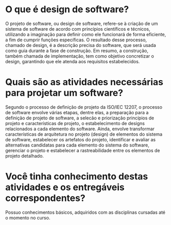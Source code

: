 # O que é design de software?

O projeto de software, ou design de software, refere-se à criação de um sistema de software de acordo com princípios científicos e técnicos, utilizando a imaginação para definir como ele funcionará de forma eficiente, a fim de cumprir funções específicas. O resultado desse processo, chamado de design, é a descrição precisa do software, que será usada como guia durante a fase de construção. Em resumo, a construção, também chamada de implementação, tem como objetivo concretizar o design, garantindo que ele atenda aos requisitos estabelecidos.


# Quais são as atividades necessárias para projetar um software?

Segundo o processo de definição de projeto da ISO/IEC 12207, o processo de software envolve várias etapas, dentre elas, a preparação para a definição de projeto de software, a selecão e priorização princípios de projeto e características de projeto, o estabelecimento de designs relacionados a cada elemento do software. Ainda, envolve transformar características de arquitetura no projeto (design) de elementos do sistema de software, estabelecer os artefatos do projeto, identificar e avaliar as alternativas candidatas para cada elemento do sistema do software, gerenciar o projeto e estabelecer a rastreabilidade entre os elementos de projeto detalhado. 

# Você tinha conhecimento destas atividades e os entregáveis correspondentes?

Possuo conhecimentos básicos, adquiridos com as disciplinas cursadas até o momento no curso.
